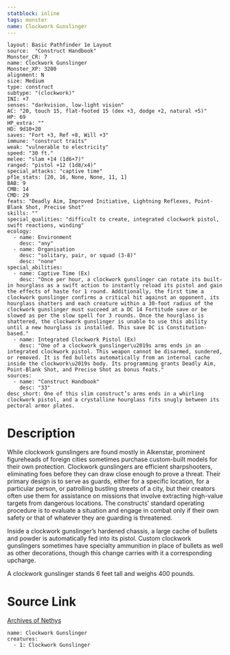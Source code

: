 ```yaml
---
statblock: inline
tags: monster
name: Clockwork Gunslinger
---
```

```statblock
layout: Basic Pathfinder 1e Layout
source:  "Construct Handbook"
Monster_CR: 7
name: Clockwork Gunslinger
Monster_XP: 3200
alignment: N
size: Medium
type: construct
subtype: "(clockwork)"
INI: +7
senses: "darkvision, low-light vision"
AC: "20, touch 15, flat-footed 15 (dex +3, dodge +2, natural +5)"
HP: 69
HP_extra: ""
HD: 9d10+20
saves: "Fort +3, Ref +8, Will +3"
immune: "construct traits"
weak: "vulnerable to electricity"
speed: "30 ft."
melee: "slam +14 (1d6+7)"
ranged: "pistol +12 (1d8/x4)"
special_attacks: "captive time"
pf1e_stats: [20, 16, None, None, 11, 1]
BAB: 9
CMB: 14
CMD: 29
feats: "Deadly Aim, Improved Initiative, Lightning Reflexes, Point-Blank Shot, Precise Shot"
skills: ""
special_qualities: "difficult to create, integrated clockwork pistol, swift reactions, winding"
ecology:
  - name: Environment
    desc: "any"
  - name: Organisation
    desc: "solitary, pair, or squad (3-8)"
    desc: "none"
special_abilities:
  - name: Captive Time (Ex)
    desc: "Once per hour, a clockwork gunslinger can rotate its built-in hourglass as a swift action to instantly reload its pistol and gain the effects of haste for 1 round. Additionally, the first time a clockwork gunslinger confirms a critical hit against an opponent, its hourglass shatters and each creature within a 30-foot radius of the clockwork gunslinger must succeed at a DC 14 Fortitude save or be slowed as per the slow spell for 3 rounds. Once the hourglass is shattered, the clockwork gunslinger is unable to use this ability until a new hourglass is installed. This save DC is Constitution-based."
  - name: Integrated Clockwork Pistol (Ex)
    desc: "One of a clockwork gunslinger\u2019s arms ends in an integrated clockwork pistol. This weapon cannot be disarmed, sundered, or removed. It is fed bullets automatically from an internal cache inside the clockwork\u2019s body. Its programming grants Deadly Aim, Point-Blank Shot, and Precise Shot as bonus feats."
sources:
  - name: "Construct Handbook"
    desc: "33"
desc_short: One of this slim construct’s arms ends in a whirling clockwork pistol, and a crystalline hourglass fits snugly between its pectoral armor plates.
```
# Description
While clockwork gunslingers are found mostly in Alkenstar, prominent figureheads of foreign cities sometimes purchase custom-built models for their own protection. Clockwork gunslingers are efficient sharpshooters, eliminating foes before they can draw close enough to prove a threat. Their primary design is to serve as guards, either for a specific location, for a particular person, or patrolling bustling streets of a city, but their creators often use them for assistance on missions that involve extracting high-value targets from dangerous locations. The constructs’ standard operating procedure is to evaluate a situation and engage in combat only if their own safety or that of whatever they are guarding is threatened.

 Inside a clockwork gunslinger’s hardened chassis, a large cache of bullets and powder is automatically fed into its pistol. Custom clockwork gunslingers sometimes have specialty ammunition in place of bullets as well as other decorations, though this change carries with it a corresponding upcharge.

 A clockwork gunslinger stands 6 feet tall and weighs 400 pounds.
# Source Link
[Archives of Nethys](https://aonprd.com/MonsterDisplay.aspx?ItemName=Clockwork%20Gunslinger)
```encounter-table
name: Clockwork Gunslinger
creatures:
  - 1: Clockwork Gunslinger
```
